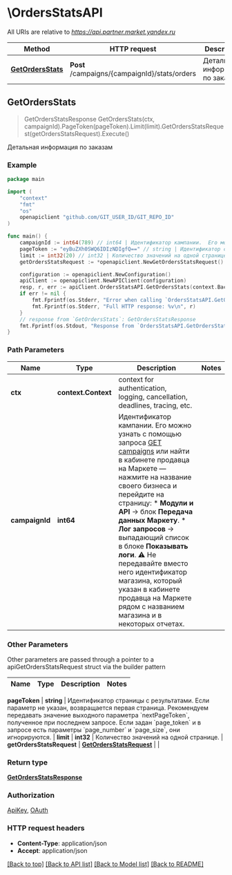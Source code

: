 # \OrdersStatsAPI

All URIs are relative to *https://api.partner.market.yandex.ru*

Method | HTTP request | Description
------------- | ------------- | -------------
[**GetOrdersStats**](OrdersStatsAPI.md#GetOrdersStats) | **Post** /campaigns/{campaignId}/stats/orders | Детальная информация по заказам



## GetOrdersStats

> GetOrdersStatsResponse GetOrdersStats(ctx, campaignId).PageToken(pageToken).Limit(limit).GetOrdersStatsRequest(getOrdersStatsRequest).Execute()

Детальная информация по заказам



### Example

```go
package main

import (
	"context"
	"fmt"
	"os"
	openapiclient "github.com/GIT_USER_ID/GIT_REPO_ID"
)

func main() {
	campaignId := int64(789) // int64 | Идентификатор кампании.  Его можно узнать с помощью запроса [GET campaigns](../../reference/campaigns/getCampaigns.md) или найти в кабинете продавца на Маркете — нажмите на название своего бизнеса и перейдите на страницу:    * **Модули и API** → блок **Передача данных Маркету**.   * **Лог запросов** → выпадающий список в блоке **Показывать логи**.  ⚠️ Не передавайте вместо него идентификатор магазина, который указан в кабинете продавца на Маркете рядом с названием магазина и в некоторых отчетах. 
	pageToken := "eyBuZXh0SWQ6IDIzNDIgfQ==" // string | Идентификатор страницы c результатами.  Если параметр не указан, возвращается первая страница.  Рекомендуем передавать значение выходного параметра `nextPageToken`, полученное при последнем запросе.  Если задан `page_token` и в запросе есть параметры `page_number` и `page_size`, они игнорируются.  (optional)
	limit := int32(20) // int32 | Количество значений на одной странице.  (optional)
	getOrdersStatsRequest := *openapiclient.NewGetOrdersStatsRequest() // GetOrdersStatsRequest |  (optional)

	configuration := openapiclient.NewConfiguration()
	apiClient := openapiclient.NewAPIClient(configuration)
	resp, r, err := apiClient.OrdersStatsAPI.GetOrdersStats(context.Background(), campaignId).PageToken(pageToken).Limit(limit).GetOrdersStatsRequest(getOrdersStatsRequest).Execute()
	if err != nil {
		fmt.Fprintf(os.Stderr, "Error when calling `OrdersStatsAPI.GetOrdersStats``: %v\n", err)
		fmt.Fprintf(os.Stderr, "Full HTTP response: %v\n", r)
	}
	// response from `GetOrdersStats`: GetOrdersStatsResponse
	fmt.Fprintf(os.Stdout, "Response from `OrdersStatsAPI.GetOrdersStats`: %v\n", resp)
}
```

### Path Parameters


Name | Type | Description  | Notes
------------- | ------------- | ------------- | -------------
**ctx** | **context.Context** | context for authentication, logging, cancellation, deadlines, tracing, etc.
**campaignId** | **int64** | Идентификатор кампании.  Его можно узнать с помощью запроса [GET campaigns](../../reference/campaigns/getCampaigns.md) или найти в кабинете продавца на Маркете — нажмите на название своего бизнеса и перейдите на страницу:    * **Модули и API** → блок **Передача данных Маркету**.   * **Лог запросов** → выпадающий список в блоке **Показывать логи**.  ⚠️ Не передавайте вместо него идентификатор магазина, который указан в кабинете продавца на Маркете рядом с названием магазина и в некоторых отчетах.  | 

### Other Parameters

Other parameters are passed through a pointer to a apiGetOrdersStatsRequest struct via the builder pattern


Name | Type | Description  | Notes
------------- | ------------- | ------------- | -------------

 **pageToken** | **string** | Идентификатор страницы c результатами.  Если параметр не указан, возвращается первая страница.  Рекомендуем передавать значение выходного параметра &#x60;nextPageToken&#x60;, полученное при последнем запросе.  Если задан &#x60;page_token&#x60; и в запросе есть параметры &#x60;page_number&#x60; и &#x60;page_size&#x60;, они игнорируются.  | 
 **limit** | **int32** | Количество значений на одной странице.  | 
 **getOrdersStatsRequest** | [**GetOrdersStatsRequest**](GetOrdersStatsRequest.md) |  | 

### Return type

[**GetOrdersStatsResponse**](GetOrdersStatsResponse.md)

### Authorization

[ApiKey](../README.md#ApiKey), [OAuth](../README.md#OAuth)

### HTTP request headers

- **Content-Type**: application/json
- **Accept**: application/json

[[Back to top]](#) [[Back to API list]](../README.md#documentation-for-api-endpoints)
[[Back to Model list]](../README.md#documentation-for-models)
[[Back to README]](../README.md)

